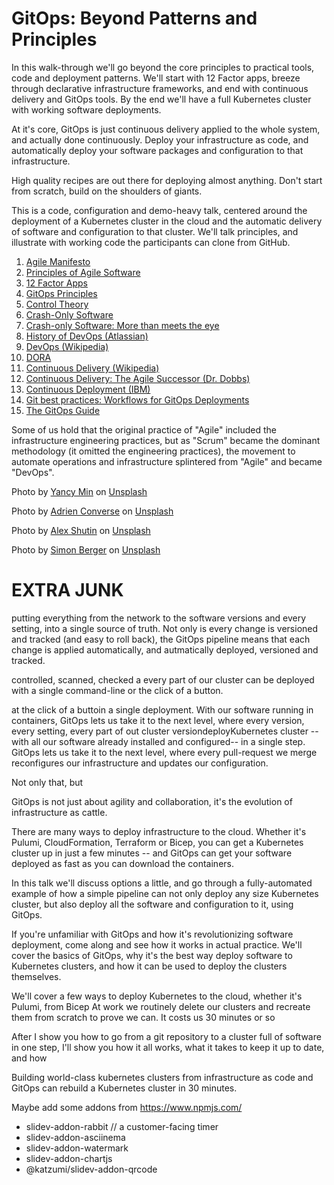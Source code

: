 # GitOps: Beyond Patterns and Principles

In this walk-through we'll go beyond the core principles to practical tools, code and deployment patterns. We'll start with 12 Factor apps, breeze through declarative infrastructure frameworks, and end with continuous delivery and GitOps tools. By the end we'll have a full Kubernetes cluster with working software deployments.

At it's core, GitOps is just continuous delivery applied to the whole system, and actually done continuously. Deploy your infrastructure as code, and automatically deploy your software packages and configuration to that infrastructure.

High quality recipes are out there for deploying almost anything. Don't start from scratch, build on the shoulders of giants.

This is a code, configuration and demo-heavy talk, centered around the deployment of a Kubernetes cluster in the cloud and the automatic delivery of software and configuration to that cluster. We'll talk principles, and illustrate with working code the participants can clone from GitHub.

1. [Agile Manifesto](http://agilemanifesto.org/)
2. [Principles of Agile Software](http://agilemanifesto.org/principles.html)
3. [12 Factor Apps](https://12factor.net/)
4. [GitOps Principles](https://opengitops.dev/#principles)
5. [Control Theory](https://en.wikipedia.org/wiki/Control_theory)
14. [Crash-Only Software](https://www.usenix.org/legacy/events/hotos03/tech/candea.html)
15. [Crash-only Software: More than meets the eye](https://lwn.net/Articles/191059/)
6. [History of DevOps (Atlassian)](https://www.atlassian.com/devops/what-is-devops/history-of-devops)
7. [DevOps (Wikipedia)](https://en.wikipedia.org/wiki/DevOps)
8. [DORA](https://dora.dev/)
9. [Continuous Delivery (Wikipedia)](https://en.wikipedia.org/wiki/Continuous_delivery)
10. [Continuous Delivery: The Agile Successor (Dr. Dobbs)](https://www.drdobbs.com/architecture-and-design/continuous-delivery-the-agile-successor/240169037)
11. [Continuous Deployment (IBM)](https://www.ibm.com/topics/continuous-deployment)
12. [Git best practices: Workflows for GitOps Deployments](https://developers.redhat.com/articles/2022/07/20/git-workflows-best-practices-gitops-deployments#separate_your_repositories)
13. [The GitOps Guide](https://configu.com/blog/the-gitops-guide-principles-examples-tools-best-practices/#GitOps_Best_Practices)

Some of us hold that the original practice of "Agile" included the infrastructure engineering practices, but as "Scrum" became the dominant methodology (it omitted the engineering practices), the movement to automate operations and infrastructure splintered from "Agile" and became "DevOps".

Photo by <a href="https://unsplash.com/@yancymin?utm_content=creditCopyText&utm_medium=referral&utm_source=unsplash">Yancy Min</a> on <a href="https://unsplash.com/photos/a-close-up-of-a-text-description-on-a-computer-screen-842ofHC6MaI?utm_content=creditCopyText&utm_medium=referral&utm_source=unsplash">Unsplash</a>

Photo by <a href="https://unsplash.com/@adrienconverse?utm_content=creditCopyText&utm_medium=referral&utm_source=unsplash">Adrien Converse</a> on <a href="https://unsplash.com/photos/a-close-up-of-a-water-droplet-with-a-blue-background-kCrrUx7US04?utm_content=creditCopyText&utm_medium=referral&utm_source=unsplash">Unsplash</a>

Photo by <a href="https://unsplash.com/@fiveamstories?utm_content=creditCopyText&utm_medium=referral&utm_source=unsplash">Alex Shutin</a> on <a href="https://unsplash.com/photos/panoramic-photography-of-mountains-kKvQJ6rK6S4?utm_content=creditCopyText&utm_medium=referral&utm_source=unsplash">Unsplash</a>

Photo by <a href="https://unsplash.com/@8moments?utm_content=creditCopyText&utm_medium=referral&utm_source=unsplash">Simon Berger</a> on <a href="https://unsplash.com/photos/landscape-photography-of-mountains-twukN12EN7c?utm_content=creditCopyText&utm_medium=referral&utm_source=unsplash">Unsplash</a>

# EXTRA JUNK

putting everything from the network to the software versions and every setting, into a single source of truth. Not only is every change is versioned and tracked (and easy to roll back), the GitOps pipeline means that each change is applied automatically,  and autmatically deployed, versioned and tracked.

controlled, scanned, checked a every part of our cluster can be deployed with a single command-line or the click of a button.

at the click of a buttoin a single deployment. With our software running in containers, GitOps lets us take it to the next level, where every version, every setting, every part of out cluster versiondeployKubernetes cluster --with all our software already installed and configured-- in a single step. GitOps lets us take it to the next level, where every pull-request we merge reconfigures our infrastructure and updates our configuration.

Not only that, but

GitOps is not just about agility and collaboration, it's the evolution of infrastructure as cattle.

There are many ways to deploy infrastructure to the cloud. Whether it's Pulumi, CloudFormation, Terraform or Bicep, you can get a Kubernetes cluster up in just a few minutes -- and GitOps can get your software deployed as fast as you can download the containers.

In this talk we'll discuss options a little, and go through a fully-automated example of how a simple pipeline can not only deploy any size Kubernetes cluster, but also deploy all the software and configuration to it, using GitOps.

If you're unfamiliar with GitOps and how it's revolutionizing software deployment, come along and see how it works in actual practice. We'll cover the basics of GitOps, why it's the best way deploy software to Kubernetes clusters, and how it can be used to deploy the clusters themselves.

We'll cover a few ways to deploy Kubernetes to the cloud, whether it's Pulumi, from Bicep
At work we routinely delete our clusters and recreate them from scratch to prove we can. It costs us 30 minutes or so

After I show you how to go from a git repository to a cluster full of software in one step, I'll show you how it all works, what it takes to keep it up to date, and how

Building world-class kubernetes clusters from infrastructure as code and GitOps can rebuild a Kubernetes cluster in 30 minutes.

Maybe add some addons from https://www.npmjs.com/

- slidev-addon-rabbit // a customer-facing timer
- slidev-addon-asciinema
- slidev-addon-watermark
- slidev-addon-chartjs
- @katzumi/slidev-addon-qrcode
